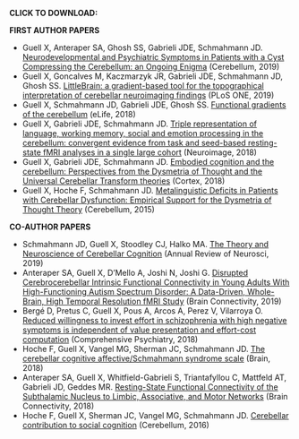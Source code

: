 
**CLICK TO DOWNLOAD:**

**FIRST AUTHOR PAPERS**
- Guell X, Anteraper SA, Ghosh SS, Gabrieli JDE, Schmahmann JD. [Neurodevelopmental and Psychiatric Symptoms in Patients with a Cyst Compressing the Cerebellum: an Ongoing Enigma](https://www.dropbox.com/s/2olwdr5wr6vhupw/2019%20Neurodevelopmental%20and%20psychiatric%20symptoms%20in%20patients%20with%20a%20cyst%20compressing%20the%20cerebellum.pdf?dl=1) (Cerebellum, 2019)
- Guell X, Goncalves M, Kaczmarzyk JR, Gabrieli JDE, Schmahmann JD, Ghosh SS. [LittleBrain: a gradient-based tool for the topographical interpretation of cerebellar neuroimaging findings](https://www.dropbox.com/s/pcn37yvlggrd8ie/2019%20LittleBrain.pdf?dl=1) (PLoS ONE, 2019)
- Guell X, Schmahmann JD, Gabrieli JDE, Ghosh SS. [Functional gradients of the cerebellum](https://www.dropbox.com/s/bflposmq52jq8pp/2018%20Functional%20gradients%20of%20the%20cerebellum.pdf?dl=1) (eLife, 2018)
- Guell X, Gabrieli JDE, Schmahmann JD. [Triple representation of language, working memory, social and emotion processing in the cerebellum: convergent evidence from task and seed-based resting-state fMRI analyses in a single large cohort](https://www.dropbox.com/s/3dj7itva6zmyojz/2018%20Triple%20representation%20of%20language%20working%20memory%20social%20and%20emotion%20processing%20in%20the%20cerebellum%20-%20Copy.pdf?dl=1) (Neuroimage, 2018)
- Guell X, Gabrieli JDE, Schmahmann JD. [Embodied cognition and the cerebellum: Perspectives from the Dysmetria of Thought and the Universal Cerebellar Transform theories](https://www.dropbox.com/s/0fnsjl7vu3jak1q/2018%20Embodied%20cognition%20and%20the%20cerebellum.pdf?dl=1) (Cortex, 2018)
- Guell X, Hoche F, Schmahmann JD. [Metalinguistic Deficits in Patients with Cerebellar Dysfunction: Empirical Support for the Dysmetria of Thought Theory](https://www.dropbox.com/s/gl1iwpgsi5m4eaj/2015%20Metalinguistic%20deficits%20in%20patients%20with%20cerebellar%20dysfunction.pdf?dl=1) (Cerebellum, 2015)

**CO-AUTHOR PAPERS**
- Schmahmann JD, Guell X, Stoodley CJ, Halko MA. [The Theory and Neuroscience of Cerebellar Cognition](https://www.dropbox.com/s/wk4x32l4orynynm/2019%20The%20theory%20and%20neuroscience%20of%20cerebellar%20cognition.pdf?dl=1) (Annual Review of Neurosci, 2019)
- Anteraper SA, Guell X, D’Mello A, Joshi N, Joshi G. [Disrupted Cerebrocerebellar Intrinsic Functional Connectivity in Young Adults With High-Functioning Autism Spectrum Disorder: A Data-Driven, Whole-Brain, High Temporal Resolution fMRI Study](https://www.dropbox.com/s/vktlbuyhcbbkglt/2019%20Disrupted%20Cerebro-cerebellar%20Functional%20Connectivity%20in%20ASD.pdf?dl=1) (Brain Connectivity, 2019)
- Bergé D, Pretus C, Guell X, Pous A, Arcos A, Perez V, Vilarroya O. [Reduced willingness to invest effort in schizophrenia with high negative symptoms is independent of value presentation and effort-cost computation](https://www.dropbox.com/s/00s2bsek7mo2elj/2018%20Reduced%20willigness%20to%20invest%20effort%20in%20schizophrenia.pdf?dl=1) (Comprehensive Psychiatry, 2018)
- Hoche F, Guell X, Vangel MG, Sherman JC, Schmahmann JD. [The cerebellar cognitive affective/Schmahmann syndrome scale](https://www.dropbox.com/s/1jl3911v46ynmgx/2018%20The%20cerebellar%20cognitive%20affective%20Schmahmann%20syndrome%20scale.pdf?dl=1) (Brain, 2018)
- Anteraper SA, Guell X, Whitfield-Gabrieli S, Triantafyllou C, Mattfeld AT, Gabrieli JD, Geddes MR. [Resting-State Functional Connectivity of the Subthalamic Nucleus to Limbic, Associative, and Motor Networks](https://www.dropbox.com/s/qxke2y9ab6sso1t/2018%20Resting-state%20connectivity%20of%20the%20subthalamic%20nucleus.pdf?dl=1) (Brain Connectivity, 2018)
- Hoche F, Guell X, Sherman JC, Vangel MG, Schmahmann JD. [Cerebellar contribution to social cognition](https://www.dropbox.com/s/a954ex7nm844k1w/2016%20Cerebellar%20contribution%20to%20social%20cognition.pdf?dl=1) (Cerebellum, 2016)
